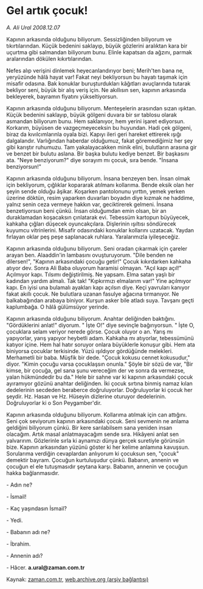 # Gel artık çocuk!

*A. Ali Ural 2008.12.07*

<tr><td class="metin" colspan="2" style="padding-top: 20px; padding-left: 5px; padding-right: 10px;">Kapının arkasında olduğunu biliyorum. Sessizliğinden biliyorum ve tıkırtılarından. Küçük bedenini saklayıp, büyük gözlerini aralıktan kara bir uçurtma gibi salmandan biliyorum bunu. Elinle kapatsan da ağzını, parmak aralarından dökülen kıkırtılarından.</td></tr><tr><td class="metin" colspan="2" style="padding-top: 20px; padding-left: 5px; padding-right: 10px;"><p>Nefes alıp verişini dinlemek heyecanlandırıyor beni; Merih'ten bana ne, yeryüzünde hâlâ hayat var! Fakat neyi bekliyorsun bu hayatı taşımak için misafir odasına. Bak konuklar buruşturdukları kâğıtları avuçlarında tutarak bekliyor seni, büyük bir alış veriş için. Ne akıllısın sen, kapının arkasında bekleyerek, bayramın fiyatını yükseltiyorsun.
<p>Kapının arkasında olduğunu biliyorum. Menteşelerin arasından sızan ışıktan. Küçük bedenini saklayıp, büyük gölgeni duvara bir sır tablosu olarak asmandan biliyorum bunu. Hem saklanıyor, hem yerini işaret ediyorsun. Korkarım, büyüsen de vazgeçmeyeceksin bu huyundan. Hadi çek gölgeni, biraz da kıvılcımlarınla oyala bizi. Kapıyı ileri geri hareket ettirerek ışığı dalgalandır. Varlığından haberdar olduğumuz, fakat göremediğimiz her şey gibi karıştır ruhumuzu. Tam yakalayacakken minik elini, bulutların arasına gir ve benzet bir bulutu aslana. Bir başka bulutu kediye benzet. Bir başkasını ata. "Neye benziyorum?" diye sorayım mı çocuk, sıra bende. "İnsana benziyorsun!"
<p>Kapının arkasında olduğunu biliyorum. İnsana benzeyen ben. İnsan olmak için bekliyorum, çığlıklar kopararak atılmanı kollarıma. Bende eksik olan her şeyin sende olduğu âşikar. Koşarken pantolonunu yırttın, yemek yerken üzerine döktün, resim yaparken duvarları boyadın diye kızmak ne haddime, yalnız senin ceza vermeye hakkın var, geciktirerek gelmeni. İnsana benzetiyorsun beni çünkü. İnsan olduğumdan emin olsan, bir an duraklamadan koşacaksın çınlatarak evi. Tebessüm kartopun büyüyecek, kahkaha çığları düşecek oyuncakçılara. Dişlerinin ışıltısı söndürecek kuyumcu vitrinlerini. Misafir odasındaki konuklar kollarını uzatacak. Yaydan fırlayan oklar peş peşe saplanacak ruhlara. Yaralarımızla iyileşeceğiz.
<p>Kapının arkasında olduğunu biliyorum. Seni oradan çıkarmak için çareler arayan ben. Alaaddin'in lambasını ovuşturuyorum. "Dile benden ne dilersen!", "Kapının arkasındaki çocuğu getir!" Çocuk kıkırdarken kahkaha atıyor dev. Sonra Ali Baba oluyorum haramisi olmayan. "Açıl kapı açıl!" Açılmıyor kapı. Tılsımı değiştirilmiş. Ne yapsam. Elma satan yaşlı bir kadından yardım almalı. Tak tak! "Kıpkırmızı elmalarım var!" Yine açılmıyor kapı. En iyisi una bulamalı ayakları kapı açılsın diye. Keçi yavruları kanıyor fakat akıllı çocuk. Ne bulutlara uzanan fasulye ağacına tırmanıyor. Ne balkabağından arabaya biniyor. Kurşun asker bile atladı suya. Tavşanı geçti kaplumbağa. O hâlâ gülümsüyor yerinde. 
<p>Kapının arkasında olduğunu biliyorum. Anahtar deliğinden baktığını. "Gördüklerini anlat!" diyorum. " İşte O!" diye sevinçle bağırıyorsun. " İşte O, çocuklara selam veriyor nerede görse. Çocuk oluyor o an. Yarış mı yapıyorlar, yarış yapıyor heybetli adam. Kahkaha mı atıyorlar, tebessümünü katıyor içine. Hem hal hatır soruyor onlara büyüklerle konuşur gibi. Hem ata biniyorsa çocuklar terkisinde. Yüzü ışıldıyor gördüğünde melekleri. Merhametli bir baba. Müşfik bir dede. "Çocuk kokusu cennet kokusudur," diyor. "Kimin çocuğu varsa çocuklaşsın onunla." Şöyle bir sözü de var, "Bir kimse, bir çocuğa, gel sana şunu vereceğim der ve sonra da vermezse, yalan hükmündedir bu da." Hele bir sahne var ki kapının arkasındaki çocuk ayıramıyor gözünü anahtar deliğinden. İki çocuk sırtına binmiş namaz kılan dedelerinin secdeden beraberce doğruluyorlar. Doğruluyorlar ki çocuk her şeydir. Hz. Hasan ve Hz. Hüseyin dizlerine oturuyor dedelerinin. Doğruluyorlar ki o Son Peygamber'dir.
<p>Kapının arkasında olduğunu biliyorum. Kollarıma atılmak için can attığını. Seni çok seviyorum kapının arkasındaki çocuk. Seni sevmenin ne anlama geldiğini biliyorum çünkü. Bir kere sarılabilsem sana yeniden insan olacağım. Artık masal anlatmayacağım sende sıra. Hikâyeni anlat sen yalvarırım. Gözlerinle sırla ki aynamızı dünya gerçek suretiyle görünsün bize. Kapının arkasından yüzünü göster ki her kelime anlamına kavuşsun. Sorularıma verdiğin cevaplardan anlıyorum ki çocuksun sen, "çocuk" demektir bayram. Çocuğun kurtuluşudur çünkü. Babanın, annenin ve çocuğun el ele tutuşmasıdır şeytana karşı. Babanın, annenin ve çocuğun hakka bağlanmasıdır. 
<p>- Adın ne?
<p>- İsmail! 
<p>- Kaç yaşındasın İsmail?
<p>- Yedi.
<p>- Babanın adı ne?
<p>- İbrahim.
<p>- Annenin adı?
<p>- Hâcer. <b> a.ural@zaman.com.tr</b><br/></p></p></p></p></p></p></p></p></p></p></p></p></p></p></td></tr>

Kaynak: [zaman.com.tr](http://zaman.com.tr/yazar.do?yazino=767868), [web.archive.org (arşiv bağlantısı)](http://web.archive.org/web/20081208031114/http://zaman.com.tr:80/yazar.do?yazino=767868)
